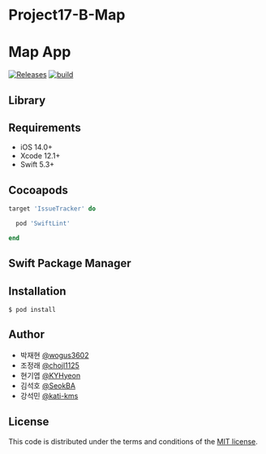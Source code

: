 # Project17-B-Map

# Map App 
[![Releases](https://img.shields.io/github/v/release/boostcamp-2020/Project17-B-Map)](https://github.com/boostcamp-2020/Project17-B-Map/releases)
[![build](https://github.com/boostcamp-2020/Project17-B-Map/workflows/iOS%20CI/badge.svg)](https://github.com/boostcamp-2020/Project17-B-Map/actions)


## Library


## Requirements
 - iOS 14.0+
 - Xcode 12.1+
 - Swift 5.3+
 
## Cocoapods

```ruby
target 'IssueTracker' do

  pod 'SwiftLint'

end
```

## Swift Package Manager


## Installation

```
$ pod install
```


## Author

- 박재현 [@wogus3602](https://github.com/wogus3602)
- 조정래 [@chojl1125](https://github.com/chojl1125)
- 현기엽 [@KYHyeon](https://github.com/KYHyeon)
- 김석호 [@SeokBA](https://github.com/SeokBA)
- 강석민 [@kati-kms](https://github.com/kati-kms)

## License

This code is distributed under the terms and conditions of the [MIT license](LICENSE). 
